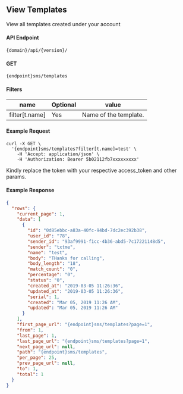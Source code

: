 ## View Templates

View all templates created under your account

#### API Endpoint

```
{domain}/api/{version}/
```

#### GET

```
{endpoint}sms/templates
```

#### Filters

| name           | Optional | value                 |
| -------------- | -------- | --------------------- |
| filter[t.name] | Yes      | Name of the template. |

#### Example Request

```
curl -X GET \
  '{endpoint}sms/templates?filter[t.name]=test' \
    -H 'Accept: application/json' \
    -H 'Authorization: Bearer 5b02112fb7xxxxxxxxx'
```

Kindly replace the token with your respective access_token and other params.

#### Example Response

```json
{
  "rows": {
    "current_page": 1,
    "data": [
      {
        "id": "0d85ebbc-a83a-40fc-94bd-7dc2ec392b38",
        "user_id": "78",
        "sender_id": "93af9991-f1cc-4b36-abd5-7c17221148d5",
        "sender": "txtme",
        "name": "test",
        "body": "THanks for calling",
        "body_length": "18",
        "match_count": "0",
        "percentage": "0",
        "status": "0",
        "created_at": "2019-03-05 11:26:36",
        "updated_at": "2019-03-05 11:26:36",
        "serial": 1,
        "created": "Mar 05, 2019 11:26 AM",
        "updated": "Mar 05, 2019 11:26 AM"
      }
    ],
    "first_page_url": "{endpoint}sms/templates?page=1",
    "from": 1,
    "last_page": 1,
    "last_page_url": "{endpoint}sms/templates?page=1",
    "next_page_url": null,
    "path": "{endpoint}sms/templates",
    "per_page": 25,
    "prev_page_url": null,
    "to": 1,
    "total": 1
  }
}
```
